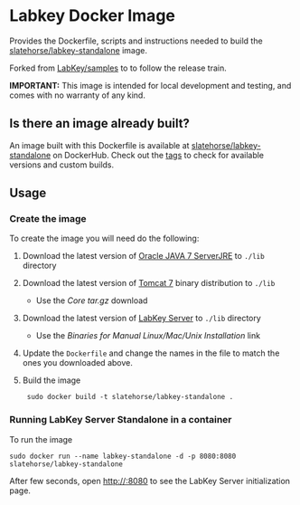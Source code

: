 Labkey Docker Image
==========

Provides the Dockerfile, scripts and instructions needed to build the [slatehorse/labkey-standalone](https://hub.docker.com/r/spikeheap/labkey-standalone/) image.

Forked from [LabKey/samples](https://github.com/LabKey/samples/tree/master/docker/labkey-standalone) to to follow the release train.

**IMPORTANT:** This image is intended for local development and testing, and comes with no warranty of any kind. 


## Is there an image already built? 

An image built with this Dockerfile is available at [slatehorse/labkey-standalone](https://hub.docker.com/r/spikeheap/labkey-standalone/) on DockerHub. Check out the [tags](https://hub.docker.com/r/spikeheap/labkey-standalone/tags/) to check for available versions and custom builds.



## Usage 

### Create the image
To create the image you will need do the following:

1. Download the latest version of [Oracle JAVA 7 ServerJRE](http://www.oracle.com/technetwork/java/javase/downloads/server-jre7-downloads-1931105.html) to `./lib` directory 
1. Download the latest version of [Tomcat 7](http://tomcat.apache.org/download-70.cgi) binary distribution to `./lib`
    * Use the _Core tar.gz_ download
1. Download the latest version of [LabKey Server](http://labkey.com/download-labkey-server) to `./lib` directory
    * Use the _Binaries for Manual Linux/Mac/Unix Installation_ link
1. Update the `Dockerfile` and change the names in the file to match the ones you downloaded above.
1. Build the image 
        
        sudo docker build -t slatehorse/labkey-standalone .


### Running LabKey Server Standalone in a container

To run the image 

    sudo docker run --name labkey-standalone -d -p 8080:8080 slatehorse/labkey-standalone


After few seconds, open [http://<host>:8080](http://<host>:8080) to see the LabKey Server initialization page.




